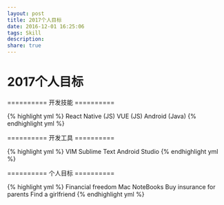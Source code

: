 ```yaml
---
layout: post
title: 2017个人目标
date: 2016-12-01 16:25:06
tags: Skill
description: 
share: true
---
```


# 2017个人目标

========== 开发技能 ==========

{% highlight yml %}
React Native (JS)
VUE (JS)
Android (Java)
{% endhighlight yml %}
	
========== 开发工具 ==========

{% highlight yml %}
VIM 
Sublime Text
Android Studio
{% endhighlight yml %}

========== 个人目标 ==========

{% highlight yml %}
 Financial freedom
 Mac NoteBooks
 Buy insurance for parents
 Find a girlfriend
{% endhighlight yml %}